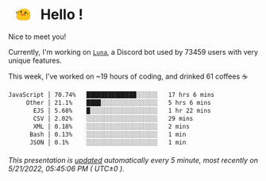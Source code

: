 <h1>   <img src="./spoink.gif" style="vertical-align:middle;" width="30px">   Hello ! </h1>

Nice to meet you!

Currently, I'm working on <a href='https://github.com/Asgarrrr/Luna'>`Luna`</a>, a Discord bot used by 73459 users with very unique features.

This week, I've worked on ~19 hours of coding, and drinked 61 coffees ☕

```
JavaScript │ 70.74%   ██████████████░░░░░░   17 hrs 6 mins
     Other │ 21.1%    ████░░░░░░░░░░░░░░░░   5 hrs 6 mins
       EJS │ 5.68%    █░░░░░░░░░░░░░░░░░░░   1 hr 22 mins
       CSV │ 2.02%    ░░░░░░░░░░░░░░░░░░░░   29 mins
       XML │ 0.18%    ░░░░░░░░░░░░░░░░░░░░   2 mins
      Bash │ 0.13%    ░░░░░░░░░░░░░░░░░░░░   1 min
      JSON │ 0.1%     ░░░░░░░░░░░░░░░░░░░░   1 min
```

###### This presentation is [updated](https://github.com/Asgarrrr) automatically every 5 minute, most recently on 5/21/2022, 05:45:06 PM ( UTC±0 ).
